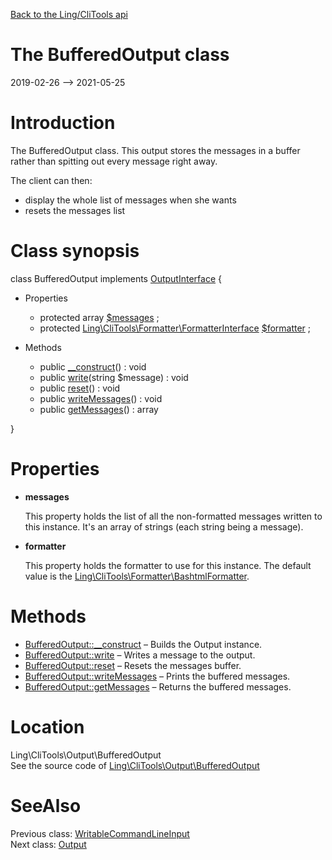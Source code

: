[Back to the Ling/CliTools api](https://github.com/lingtalfi/CliTools/blob/master/doc/api/Ling/CliTools.md)



The BufferedOutput class
================
2019-02-26 --> 2021-05-25






Introduction
============

The BufferedOutput class.
This output stores the messages in a buffer rather than spitting out every message right away.

The client can then:

- display the whole list of messages when she wants
- resets the messages list



Class synopsis
==============


class <span class="pl-k">BufferedOutput</span> implements [OutputInterface](https://github.com/lingtalfi/CliTools/blob/master/doc/api/Ling/CliTools/Output/OutputInterface.md) {

- Properties
    - protected array [$messages](#property-messages) ;
    - protected [Ling\CliTools\Formatter\FormatterInterface](https://github.com/lingtalfi/CliTools/blob/master/doc/api/Ling/CliTools/Formatter/FormatterInterface.md) [$formatter](#property-formatter) ;

- Methods
    - public [__construct](https://github.com/lingtalfi/CliTools/blob/master/doc/api/Ling/CliTools/Output/BufferedOutput/__construct.md)() : void
    - public [write](https://github.com/lingtalfi/CliTools/blob/master/doc/api/Ling/CliTools/Output/BufferedOutput/write.md)(string $message) : void
    - public [reset](https://github.com/lingtalfi/CliTools/blob/master/doc/api/Ling/CliTools/Output/BufferedOutput/reset.md)() : void
    - public [writeMessages](https://github.com/lingtalfi/CliTools/blob/master/doc/api/Ling/CliTools/Output/BufferedOutput/writeMessages.md)() : void
    - public [getMessages](https://github.com/lingtalfi/CliTools/blob/master/doc/api/Ling/CliTools/Output/BufferedOutput/getMessages.md)() : array

}




Properties
=============

- <span id="property-messages"><b>messages</b></span>

    This property holds the list of all the non-formatted messages written to this instance.
    It's an array of strings (each string being a message).
    
    

- <span id="property-formatter"><b>formatter</b></span>

    This property holds the formatter to use for this instance.
    The default value is the [Ling\CliTools\Formatter\BashtmlFormatter](https://github.com/lingtalfi/CliTools/blob/master/doc/api/Ling/CliTools/Formatter/BashtmlFormatter.md).
    
    



Methods
==============

- [BufferedOutput::__construct](https://github.com/lingtalfi/CliTools/blob/master/doc/api/Ling/CliTools/Output/BufferedOutput/__construct.md) &ndash; Builds the Output instance.
- [BufferedOutput::write](https://github.com/lingtalfi/CliTools/blob/master/doc/api/Ling/CliTools/Output/BufferedOutput/write.md) &ndash; Writes a message to the output.
- [BufferedOutput::reset](https://github.com/lingtalfi/CliTools/blob/master/doc/api/Ling/CliTools/Output/BufferedOutput/reset.md) &ndash; Resets the messages buffer.
- [BufferedOutput::writeMessages](https://github.com/lingtalfi/CliTools/blob/master/doc/api/Ling/CliTools/Output/BufferedOutput/writeMessages.md) &ndash; Prints the buffered messages.
- [BufferedOutput::getMessages](https://github.com/lingtalfi/CliTools/blob/master/doc/api/Ling/CliTools/Output/BufferedOutput/getMessages.md) &ndash; Returns the buffered messages.





Location
=============
Ling\CliTools\Output\BufferedOutput<br>
See the source code of [Ling\CliTools\Output\BufferedOutput](https://github.com/lingtalfi/CliTools/blob/master/Output/BufferedOutput.php)



SeeAlso
==============
Previous class: [WritableCommandLineInput](https://github.com/lingtalfi/CliTools/blob/master/doc/api/Ling/CliTools/Input/WritableCommandLineInput.md)<br>Next class: [Output](https://github.com/lingtalfi/CliTools/blob/master/doc/api/Ling/CliTools/Output/Output.md)<br>
